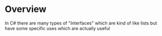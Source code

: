 # Overview 
In C# there are many types of "Interfaces" which are kind of like lists but have some specific uses which are actually useful